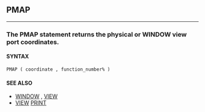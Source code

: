 ## PMAP
---

### The PMAP statement returns the physical or WINDOW view port coordinates.

#### SYNTAX

`PMAP ( coordinate , function_number% )`

#### SEE ALSO
* [WINDOW](./WINDOW.md) , [VIEW](./VIEW.md)
* [VIEW](./VIEW.md) [PRINT](./PRINT.md)

